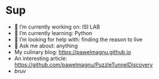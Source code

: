 
# Sup

- 🔭 I’m currently working on: ISI LAB
- 🌱 I’m currently learning: Python
- 🤔 I’m looking for help with: finding the reason to live
- 💬 Ask me about: anything
- My culinary blog: https://pawelmagnu.github.io
- An interesting article: https://github.com/pawelmagnu/PuzzleTunnelDiscovery
- _bruv_ 
